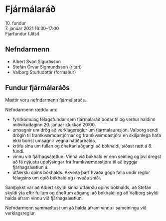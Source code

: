 # Fjármálaráð

10\. fundur  
7\. janúar 2021 16:30–17:00  
Fjarfundur (Jitsi)

## Nefndarmenn

* Albert Svan Sigurðsson
* Stefán Örvar Sigmundsson (ritari)
* Valborg Sturludóttir (formaður)

## Fundur fjármálaráðs

Mættir voru nefndarmenn fjármálaráðs.

Nefndarmenn ræddu um:

* fyrirkomulag félagsfundar sem fjármálaráð boðar til og verður haldinn miðvikudaginn 20. janúar klukkan 20:00.
* umsagnir um drög að verklagsreglur um fjármálaumsjón. Valborg sendi drögin til framkvæmdastjórnar og framkvæmdastjóra en skiljanlega hafa ekki borist umsagnir vegna hátíðarhalda.
* kröfu sína um fullan og óheftan aðgangi að bókhaldi, síðast rætt á 8. fundi.
* vinnu við fjárhagsáætlun. Vinna við bókhald er enn seinleg og því dregst að fá nýjustu upplýsingar frá framkvæmdastjóra til að byggja fjárhagsáætlun á.
* útfærslu opins bókhalds. Ákveða þarf hvaða gögn falla undir reglur félagsins um opið bókhald og í hvaða sniði.

Samþykkt var að Albert skyldi sinna útfærslu opins bókhalds, að Stefán skyldi ýta eftir fullum og óheftum aðgangi að bókhaldi og að Valborg skyldi halda áfram vinnu við fjárhagsáætlun.

Nefndarmenn sammæltust um að halda áfram vinnu í sameiningu við verklagsreglur.